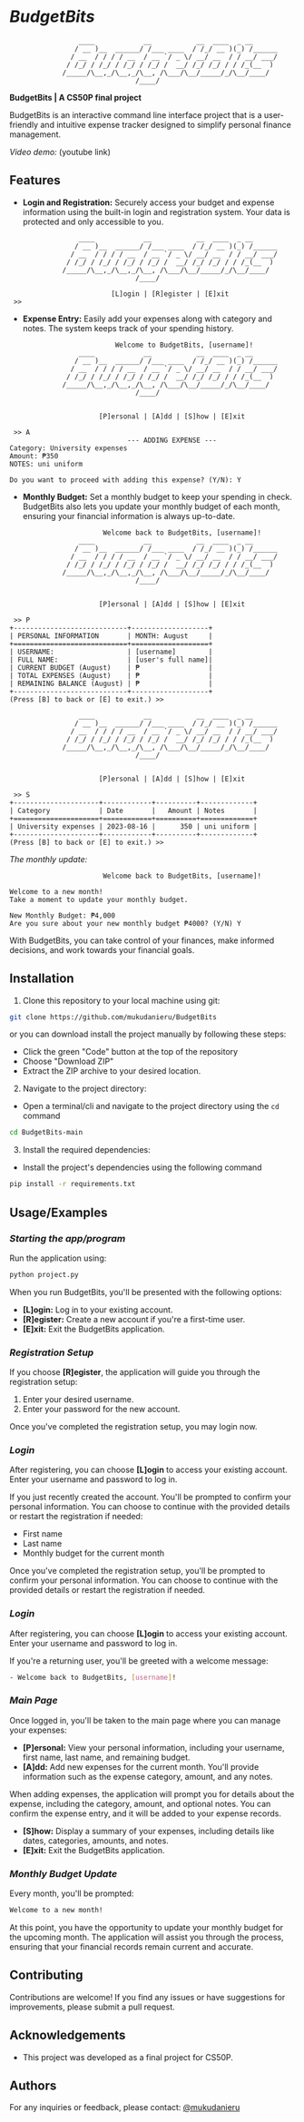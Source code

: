 # **_BudgetBits_**

```
                 ____            __           __  ____  _ __
                / __ )__  ______/ /___ ____  / /_/ __ )(_) /______
               / __  / / / / __  / __ `/ _ \/ __/ __  / / __/ ___/
              / /_/ / /_/ / /_/ / /_/ /  __/ /_/ /_/ / / /_(__  )
             /_____/\__,_/\__,_/\__, /\___/\__/_____/_/\__/____/
                               /____/
```

**BudgetBits | A CS50P final project**

BudgetBits is an interactive command line interface project that is a user-friendly and intuitive expense tracker designed to simplify personal finance management.

_Video demo:_ (youtube link)

## Features

- **Login and Registration:** Securely access your budget and expense information using the built-in login and registration system. Your data is protected and only accessible to you.

```
                 ____            __           __  ____  _ __
                / __ )__  ______/ /___ ____  / /_/ __ )(_) /______
               / __  / / / / __  / __ `/ _ \/ __/ __  / / __/ ___/
              / /_/ / /_/ / /_/ / /_/ /  __/ /_/ /_/ / / /_(__  )
             /_____/\__,_/\__,_/\__, /\___/\__/_____/_/\__/____/
                               /____/

                         [L]ogin | [R]egister | [E]xit
 >>
```

- **Expense Entry:** Easily add your expenses along with category and notes. The system keeps track of your spending history.

```
                          Welcome to BudgetBits, [username]!
                 ____            __           __  ____  _ __
                / __ )__  ______/ /___ ____  / /_/ __ )(_) /______
               / __  / / / / __  / __ `/ _ \/ __/ __  / / __/ ___/
              / /_/ / /_/ / /_/ / /_/ /  __/ /_/ /_/ / / /_(__  )
             /_____/\__,_/\__,_/\__, /\___/\__/_____/_/\__/____/
                               /____/


                      [P]ersonal | [A]dd | [S]how | [E]xit

 >> A
                             --- ADDING EXPENSE ---
Category: University expenses
Amount: ₱350
NOTES: uni uniform

Do you want to proceed with adding this expense? (Y/N): Y
```

- **Monthly Budget:** Set a monthly budget to keep your spending in check. BudgetBits also lets you update your monthly budget of each month, ensuring your financial information is always up-to-date.

```
                       Welcome back to BudgetBits, [username]!
                 ____            __           __  ____  _ __
                / __ )__  ______/ /___ ____  / /_/ __ )(_) /______
               / __  / / / / __  / __ `/ _ \/ __/ __  / / __/ ___/
              / /_/ / /_/ / /_/ / /_/ /  __/ /_/ /_/ / / /_(__  )
             /_____/\__,_/\__,_/\__, /\___/\__/_____/_/\__/____/
                               /____/


                      [P]ersonal | [A]dd | [S]how | [E]xit

 >> P
+----------------------------+-------------------+
| PERSONAL INFORMATION       | MONTH: August     |
+============================+===================+
| USERNAME:                  | [username]        |
| FULL NAME:                 | [user's full name]|
| CURRENT BUDGET (August)    | ₱                 |
| TOTAL EXPENSES (August)    | ₱                 |
| REMAINING BALANCE (August) | ₱                 |
+----------------------------+-------------------+
(Press [B] to back or [E] to exit.) >>
```

```
                 ____            __           __  ____  _ __
                / __ )__  ______/ /___ ____  / /_/ __ )(_) /______
               / __  / / / / __  / __ `/ _ \/ __/ __  / / __/ ___/
              / /_/ / /_/ / /_/ / /_/ /  __/ /_/ /_/ / / /_(__  )
             /_____/\__,_/\__,_/\__, /\___/\__/_____/_/\__/____/
                               /____/


                      [P]ersonal | [A]dd | [S]how | [E]xit

 >> S
+---------------------+------------+----------+-------------+
| Category            | Date       |   Amount | Notes       |
+=====================+============+==========+=============+
| University expenses | 2023-08-16 |      350 | uni uniform |
+---------------------+------------+----------+-------------+
(Press [B] to back or [E] to exit.) >>
```

_The monthly update:_

```
                       Welcome back to BudgetBits, [username]!

Welcome to a new month!
Take a moment to update your monthly budget.

New Monthly Budget: ₱4,000
Are you sure about your new monthly budget ₱4000? (Y/N) Y
```

With BudgetBits, you can take control of your finances, make informed decisions, and work towards your financial goals.

## Installation

1. Clone this repository to your local machine using git:

```bash
git clone https://github.com/mukudanieru/BudgetBits
```

or you can download install the project manually by following these steps:

- Click the green "Code" button at the top of the repository
- Choose "Download ZIP"
- Extract the ZIP archive to your desired location.

2. Navigate to the project directory:

- Open a terminal/cli and navigate to the project directory using the `cd` command

```bash
cd BudgetBits-main
```

3. Install the required dependencies:

- Install the project's dependencies using the following command

```bash
pip install -r requirements.txt
```

## Usage/Examples

### _Starting the app/program_

Run the application using:

```bash
python project.py
```

When you run BudgetBits, you'll be presented with the following options:

- **[L]ogin:** Log in to your existing account.
- **[R]egister:** Create a new account if you're a first-time user.
- **[E]xit:** Exit the BudgetBits application.

### _Registration Setup_

If you choose **[R]egister**, the application will guide you through the registration setup:

1. Enter your desired username.
2. Enter your password for the new account.

Once you've completed the registration setup, you may login now.

### _Login_

After registering, you can choose **[L]ogin** to access your existing account. Enter your username and password to log in.

If you just recently created the account. You'll be prompted to confirm your personal information. You can choose to continue with the provided details or restart the registration if needed:

- First name
- Last name
- Monthly budget for the current month

Once you've completed the registration setup, you'll be prompted to confirm your personal information. You can choose to continue with the provided details or restart the registration if needed.

### _Login_

After registering, you can choose **[L]ogin** to access your existing account. Enter your username and password to log in.

If you're a returning user, you'll be greeted with a welcome message:

```bash
- Welcome back to BudgetBits, [username]!
```

### _Main Page_

Once logged in, you'll be taken to the main page where you can manage your expenses:

- **[P]ersonal:** View your personal information, including your username, first name, last name, and remaining budget.
- **[A]dd:** Add new expenses for the current month. You'll provide information such as the expense category, amount, and any notes.

When adding expenses, the application will prompt you for details about the expense, including the category, amount, and optional notes. You can confirm the expense entry, and it will be added to your expense records.

- **[S]how:** Display a summary of your expenses, including details like dates, categories, amounts, and notes.
- **[E]xit:** Exit the BudgetBits application.

### _Monthly Budget Update_

Every month, you'll be prompted:

```bash
Welcome to a new month!
```

At this point, you have the opportunity to update your monthly budget for the upcoming month. The application will assist you through the process, ensuring that your financial records remain current and accurate.

## Contributing

Contributions are welcome! If you find any issues or have suggestions for improvements, please submit a pull request.

## Acknowledgements

- This project was developed as a final project for CS50P.

## Authors

For any inquiries or feedback, please contact: [@mukudanieru](https://github.com/mukudanieru)
